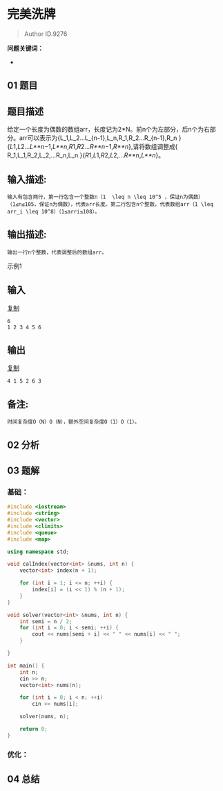 # 完美洗牌
> Author ID.9276 

**问题关键词：**

- 

## 01 题目

## 题目描述

给定一个长度为偶数的数组arr，长度记为2*N。前n个为左部分，后n个为右部分。arr可以表示为\{L_1,L_2...L_{n-1},L_n,R_1,R_2...R_{n-1},R_n \}{*L*1,*L*2...*L**n*−1,*L**n*,*R*1,*R*2...*R**n*−1,*R**n*},请将数组调整成\{ R_1,L_1,R_2,L_2,...R_n,L_n \}{*R*1,*L*1,*R*2,*L*2,...*R**n*,*L**n*}。

## 输入描述:

```
输入有包含两行，第一行包含一个整数n（1  \leq n \leq 10^5 ，保证n为偶数）（1≤n≤105，保证n为偶数），代表arr长度。第二行包含n个整数，代表数组arr（1 \leq arr_i \leq 10^8）（1≤arri≤108）。
```

## 输出描述:

```
输出一行n个整数，代表调整后的数组arr。
```

示例1

## 输入

[复制](javascript:void(0);)

```
6
1 2 3 4 5 6
```

## 输出

[复制](javascript:void(0);)

```
4 1 5 2 6 3
```

## 备注:

```
时间复杂度O（N）O（N），额外空间复杂度O（1）O（1）。
```

## 02 分析



## 03 题解

### 基础：

```c++
#include <iostream>
#include <string>
#include <vector>
#include <climits>
#include <queue>
#include <map>

using namespace std;

void calIndex(vector<int> &nums, int n) {
    vector<int> index(n + 1);

    for (int i = 1; i <= n; ++i) {
        index[i] = (i << 1) % (n + 1);
    }
}

void solver(vector<int> &nums, int n) {
    int semi = n / 2;
    for (int i = 0; i < semi; ++i) {
        cout << nums[semi + i] << " " << nums[i] << " ";
    }

}

int main() {
    int n;
    cin >> n;
    vector<int> nums(n);

    for (int i = 0; i < n; ++i)
        cin >> nums[i];

    solver(nums, n);

    return 0;
}
```



### 优化：



## 04 总结

